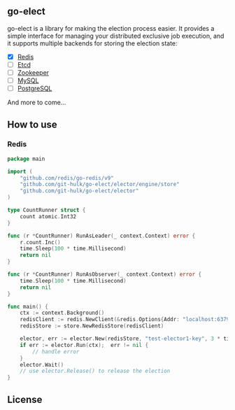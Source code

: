 ## go-elect

go-elect is a library for making the election process easier. It provides a simple interface for managing your distributed exclusive job execution,
and it supports multiple backends for storing the election state:

- [x] [Redis](https://redis.io/)
- [ ] [Etcd](https://etcd.io/)
- [ ] [Zookeeper](https://zookeeper.apache.org/)
- [ ] [MySQL](https://www.mysql.com/)
- [ ] [PostgreSQL](https://www.postgresql.org/)

And more to come...

## How to use

### Redis

```go
package main

import (
    "github.com/redis/go-redis/v9"
    "github.com/git-hulk/go-elect/elector/engine/store"
	"github.com/git-hulk/go-elect/elector"
)

type CountRunner struct {
	count atomic.Int32
}

func (r *CountRunner) RunAsLeader(_ context.Context) error {
	r.count.Inc()
	time.Sleep(100 * time.Millisecond)
	return nil
}

func (r *CountRunner) RunAsObserver(_ context.Context) error {
	time.Sleep(100 * time.Millisecond)
	return nil
}

func main() {
	ctx := context.Background()
	redisClient := redis.NewClient(&redis.Options{Addr: "localhost:6379"})
	redisStore := store.NewRedisStore(redisClient)

	elector, err := elector.New(redisStore, "test-elector1-key", 3 * time.Second,  &CountRunner{})
	if err := elector.Run(ctx);  err != nil {
		// handle error
    }
    elector.Wait()
    // use elector.Release() to release the election
}
```

## License
